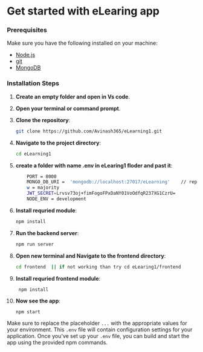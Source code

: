 # Get started with eLearing app 

### Prerequisites

Make sure you have the following installed on your machine:
- [Node.js](https://nodejs.org/)
- [git](https://git-scm.com/download/win)
- [MongoDB](https://www.youtube.com/watch?v=gB6WLkSrtJk&ab_channel=ProgrammingKnowledge)

### Installation Steps
1. **Create an empty folder and open in Vs code**.
2. **Open your terminal or command prompt**.
3. **Clone the repository**:
    ```bash
    git clone https://github.com/Avinash365/eLearning1.git
    ```
4. **Navigate to the project directory**:
    ```bash
    cd eLearning1
    ```
5. **create a folder with name  .env  in eLearing1 floder and past it**:
    ```bash
        PORT = 8000
        MONGO_DB_URI =  'mongodb://localhost:27017/eLearning'    // repalce with your mogodb url make sure you create database with same name.. 
        w = majority 
        JWT_SECRET=Lrvsv73oj+fimFogoFPxDaNY01VoOdfqR237XG1CzrU=
        NODE_ENV = development
    ```

6. **Install requried module**:
    ```bash
    npm install 
    ```
7. **Run the backend server**:
   ```bash
   npm run server
   ``` 
7. **Open new terminal and Navigate to the frontend directory**:
    ```bash
    cd frontend  || if not working than try cd eLearing1/frontend 
    ```
8. **Install requried  frontend module**:
   ```bash
    npm install 
    ```
9. **Now see the app**:
    ```bahs
    npm start
    ```
   
Make sure to replace the placeholder `...` with the appropriate values for your environment. This `.env` file will contain configuration settings for your application. Once you've set up your `.env` file, you can build and start the app using the provided npm commands.
